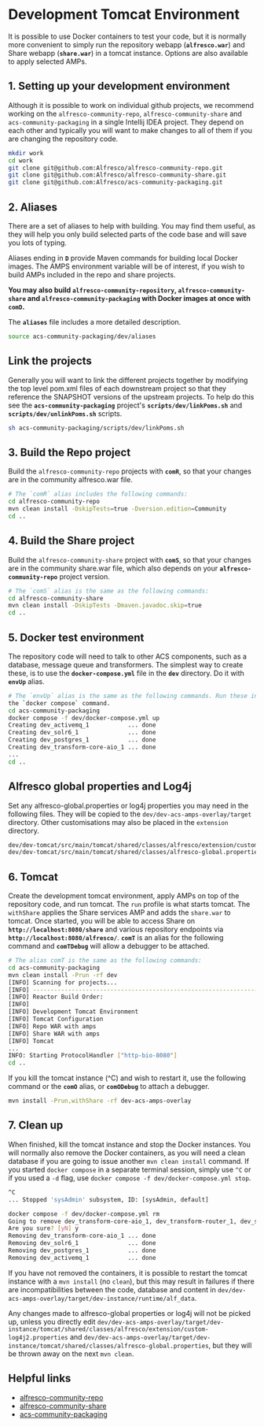 # Development Tomcat Environment

It is possible to use Docker containers to test your code, but it is normally more convenient to simply run the repository webapp (**`alfresco.war`**) and Share webapp (**`share.war`**) in a tomcat instance. Options are also available to apply selected AMPs.

## 1. Setting up your development environment
Although it is possible to work on individual github projects, we recommend working on
the `alfresco-community-repo`, `alfresco-community-share` and `acs-community-packaging`
in a single Intellij IDEA project. They depend on each other and typically you 
will want to make changes to all of them if you are changing the repository code.

~~~bash
mkdir work
cd work
git clone git@github.com:Alfresco/alfresco-community-repo.git
git clone git@github.com:Alfresco/alfresco-community-share.git
git clone git@github.com:Alfresco/acs-community-packaging.git
~~~

## 2. Aliases
There are a set of aliases to help with building. You may find them useful, as they will help you only build selected parts of the code base and will save you lots of typing.

Aliases ending in **`D`** provide Maven commands for building local Docker images. The AMPS environment variable will be of interest, if you wish to build AMPs included in the repo and share projects. 

**You may also build **`alfresco-community-repository`**, **`alfresco-community-share`** and **`alfresco-community-packaging`** with Docker images at once with **`comD`**.**  

The **`aliases`** file includes a more detailed description.
~~~bash
source acs-community-packaging/dev/aliases
~~~

## Link the projects
Generally you will want to link the different projects together by modifying the top level pom.xml files of each downstream project so that they reference the SNAPSHOT versions of the upstream projects. To help do this see the **`acs-community-packaging`** project's **`scripts/dev/linkPoms.sh`** and **`scripts/dev/unlinkPoms.sh`** scripts.

~~~bash
sh acs-community-packaging/scripts/dev/linkPoms.sh
~~~

## 3. Build the Repo project
Build the `alfresco-community-repo` projects with **`comR`**, so that your changes are in the community alfresco.war file.
~~~bash
# The `comR` alias includes the following commands:
cd alfresco-community-repo
mvn clean install -DskipTests=true -Dversion.edition=Community
cd ..
~~~

## 4. Build the Share project
Build the `alfresco-community-share` project with **`comS`**, so that your changes are in the community share.war file, which also depends on your **`alfresco-community-repo`** project version.
~~~bash
# The `comS` alias is the same as the following commands:
cd alfresco-community-share
mvn clean install -DskipTests -Dmaven.javadoc.skip=true
cd ..
~~~

## 5. Docker test environment
The repository code will need to talk to other ACS components, such as a database, message queue and transformers. The simplest way to create these, is to use the **`docker-compose.yml`** file in the **`dev`** directory. Do it with **`envUp`** alias.
~~~bash
# The `envUp` alias is the same as the following commands. Run these in a new terminal session, or add a `-d` flag to
the `docker compose` command.
cd acs-community-packaging
docker compose -f dev/docker-compose.yml up
Creating dev_activemq_1           ... done
Creating dev_solr6_1              ... done
Creating dev_postgres_1           ... done
Creating dev_transform-core-aio_1 ... done
...
cd ..
~~~

## Alfresco global properties and Log4j
Set any alfresco-global.properties or log4j properties you may need in the following files. They will be copied to the `dev/dev-acs-amps-overlay/target` directory. Other customisations may also be placed in the `extension` directory. 
~~~bash
dev/dev-tomcat/src/main/tomcat/shared/classes/alfresco/extension/custom-log4j2.properties
dev/dev-tomcat/src/main/tomcat/shared/classes/alfresco-global.properties
~~~

## 6. Tomcat
Create the development tomcat environment, apply AMPs on top of the repository code, and
run tomcat. The `run` profile is what starts tomcat. The `withShare` applies the Share services AMP and adds the `share.war` to tomcat. Once started, you will be able to access Share on **`http://localhost:8080/share`** and various repository endpoints via **`http://localhost:8080/alfresco/`**. **`comT`** is an alias for the following command and **`comTDebug`** will allow a debugger to be attached.
~~~bash
# The alias comT is the same as the following commands:
cd acs-community-packaging
mvn clean install -Prun -rf dev
[INFO] Scanning for projects...
[INFO] ------------------------------------------------------------------------
[INFO] Reactor Build Order:
[INFO] 
[INFO] Development Tomcat Environment                                     [pom]
[INFO] Tomcat Configuration                                               [pom]
[INFO] Repo WAR with amps                                                 [war]
[INFO] Share WAR with amps                                                [war]
[INFO] Tomcat                                                             [war]
...
INFO: Starting ProtocolHandler ["http-bio-8080"]
cd ..
~~~

If you kill the tomcat instance (^C) and wish to restart it, use the following command or the **`comO`** alias, or **`comODebug`** to attach a debugger.
~~~bash
mvn install -Prun,withShare -rf dev-acs-amps-overlay
~~~


## 7. Clean up
When finished, kill the tomcat instance and stop the Docker instances. You will normally also remove the Docker containers, as you will need a clean database if you are going to issue another `mvn clean install` command. If you started `docker compose` in a separate terminal session, simply use `^C` or if you used a `-d` flag, use `docker compose -f dev/docker-compose.yml stop`.
~~~bash
^C
... Stopped 'sysAdmin' subsystem, ID: [sysAdmin, default]

docker compose -f dev/docker-compose.yml rm
Going to remove dev_transform-core-aio_1, dev_transform-router_1, dev_solr6_1, dev_postgres_1, dev_activemq_1, dev_shared-file-store_1
Are you sure? [yN] y
Removing dev_transform-core-aio_1 ... done
Removing dev_solr6_1              ... done
Removing dev_postgres_1           ... done
Removing dev_activemq_1           ... done
~~~

If you have not removed the containers, it is possible to restart the tomcat instance with a `mvn install` (no `clean`), but this may result in failures if there are incompatibilities between the code, database and content in `dev/dev-acs-amps-overlay/target/dev-instance/runtime/alf_data`.

Any changes made to alfresco-global properties or log4j will not be picked up, unless you
directly edit `dev/dev-acs-amps-overlay/target/dev-instance/tomcat/shared/classes/alfresco/extension/custom-log4j2.properties` and `dev/dev-acs-amps-overlay/target/dev-instance/tomcat/shared/classes/alfresco-global.properties`, but they will be thrown away on the next `mvn clean`.

## Helpful links

- [alfresco-community-repo](https://github.com/Alfresco/alfresco-community-repo)
- [alfresco-community-share](https://github.com/Alfresco/alfresco-community-share)
- [acs-community-packaging](https://github.com/Alfresco/acs-community-packaging)
